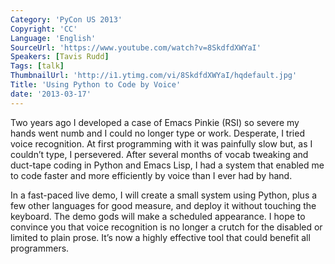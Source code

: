 ```yaml
---
Category: 'PyCon US 2013'
Copyright: 'CC'
Language: 'English'
SourceUrl: 'https://www.youtube.com/watch?v=8SkdfdXWYaI'
Speakers: [Tavis Rudd]
Tags: [talk]
ThumbnailUrl: 'http://i1.ytimg.com/vi/8SkdfdXWYaI/hqdefault.jpg'
Title: 'Using Python to Code by Voice'
date: '2013-03-17'
---
```

Two years ago I developed a case of Emacs Pinkie (RSI) so severe my hands went numb and I could no longer type or work. Desperate, I tried voice recognition. At first programming with it was painfully slow but, as I couldn’t type, I persevered. After several months of vocab tweaking and duct-tape coding in Python and Emacs Lisp, I had a system that enabled me to code faster and more efficiently by voice than I ever had by hand.

In a fast-paced live demo, I will create a small system using Python, plus a few other languages for good measure, and deploy it without touching the keyboard. The demo gods will make a scheduled appearance. I hope to convince you that voice recognition is no longer a crutch for the disabled or limited to plain prose. It’s now a highly effective tool that could benefit all programmers. 